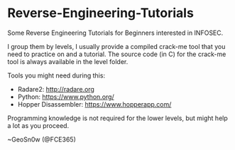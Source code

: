 # Reverse-Engineering-Tutorials
Some Reverse Engineering Tutorials for Beginners interested in INFOSEC.

I group them by levels, I usually provide a compiled crack-me tool that you need to practice on and a tutorial.
The source code (in C) for the crack-me tool is always available in the level folder.

Tools you might need during this:
* Radare2: http://radare.org
* Python: https://www.python.org/
* Hopper Disassembler: https://www.hopperapp.com/

Programming knowledge is not required for the lower levels, but might help a lot as you proceed.

~GeoSn0w (@FCE365)

